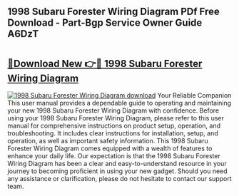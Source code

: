 ## 1998 Subaru Forester Wiring Diagram PDf Free Download - Part-Bgp Service Owner Guide A6DzT

# <h2><a href="http://dfnef9.blite.top/?on=1998+Subaru+Forester+Wiring+Diagram">🔗Download New 👉🔴 1998 Subaru Forester Wiring Diagram</a></h2>

[![1998 Subaru Forester Wiring Diagram download](https://i.imgur.com/lujVjoI.png)](http://dfnef9.blite.top/?on=1998+Subaru+Forester+Wiring+Diagram)
Your Reliable Companion This user manual provides a dependable guide to operating and maintaining your new 1998 Subaru Forester Wiring Diagram with confidence. Before using your 1998 Subaru Forester Wiring Diagram, please refer to this user manual for comprehensive instructions on product setup, operation, and troubleshooting. It includes clear instructions for installation, setup, and operation, as well as important safety information. This 1998 Subaru Forester Wiring Diagram comes equipped with a wealth of features to enhance your daily life. Our expectation is that the 1998 Subaru Forester Wiring Diagram has been a clear and easy-to-understand resource in your journey to becoming proficient in using your new gadget. Should you need any assistance or clarification, please do not hesitate to contact our support team.
